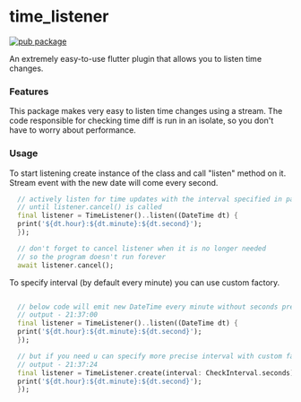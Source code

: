 # time_listener
[![pub package](https://img.shields.io/pub/v/time_listener.svg)](https://pub.dev/packages/time_listener)

An extremely easy-to-use flutter plugin that allows you to listen time changes.

### Features

This package makes very easy to listen time changes using a stream.
The code responsible for checking time diff is run in an isolate, so you don't have to worry about performance.

### Usage

To start listening create instance of the class and call "listen" method on it.
Stream event with the new date will come every second.

```dart
  // actively listen for time updates with the interval specified in parameter
  // until listener.cancel() is called
  final listener = TimeListener()..listen((DateTime dt) {
  print('${dt.hour}:${dt.minute}:${dt.second}');
  });

  // don't forget to cancel listener when it is no longer needed
  // so the program doesn't run forever
  await listener.cancel();
```  
To specify interval (by default every minute) you can use custom factory.
```dart

  // below code will emit new DateTime every minute without seconds precision
  // output - 21:37:00
  final listener = TimeListener()..listen((DateTime dt) {
  print('${dt.hour}:${dt.minute}:${dt.second}');
  });

  // but if you need u can specify more precise interval with custom factory
  // output - 21:37:24
  final listener = TimeListener.create(interval: CheckInterval.seconds)..listen((DateTime dt) {
  print('${dt.hour}:${dt.minute}:${dt.second}');
  });
```  

